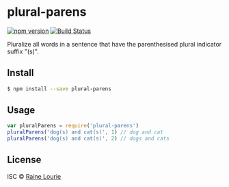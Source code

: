 # plural-parens
[![npm version](https://img.shields.io/npm/v/plural-parens.svg)](https://npmjs.org/package/plural-parens)
[![Build Status](https://travis-ci.org/metaraine/plural-parens.svg?branch=master)](https://travis-ci.org/metaraine/plural-parens)

Pluralize all words in a sentence that have the parenthesised plural indicator suffix "(s)". 

## Install

```sh
$ npm install --save plural-parens
```

## Usage

```js
var pluralParens = require('plural-parens')
pluralParens('dog(s) and cat(s)', 1) // dog and cat
pluralParens('dog(s) and cat(s)', 2) // dogs and cats
```

## License

ISC © [Raine Lourie](https://github.com/metaraine)
